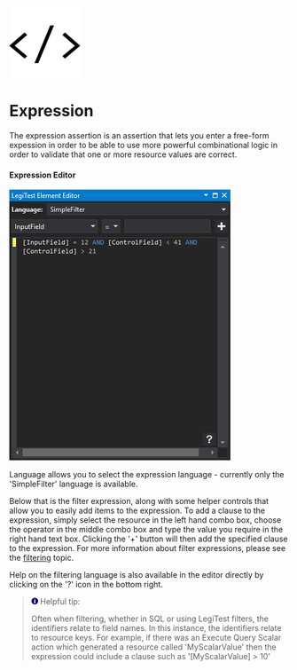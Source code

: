 ﻿![](images/ExpressionIcon.png)

# Expression



The expression assertion is an assertion that lets you enter a free-form expession in order to be able to use more powerful combinational logic in order to validate that one or more resource values are correct.



#### Expression Editor

![](images/Expression1.png)





Language allows you to select the expression language - currently only the 'SimpleFilter' language is available.



Below that is the filter expression, along with some helper controls that allow you to easily add items to the expression. To add a clause to the expression, simply select the resource in the left hand combo box, choose the operator in the middle combo box and type the value you require in the right hand text box. Clicking the '+' button will then add the specified clause to the expression. For more information about filter expressions, please see the [filtering](Filtering.md) topic.



Help on the filtering language is also available in the editor directly by clicking on the '?' icon in the bottom right.



> ![](images/_tip.png) Helpful tip:
> 
> Often when filtering, whether in SQL or using LegiTest filters, the identifiers relate to field names. In this instance, the identifiers relate to resource keys. For example, if there was an Execute Query Scalar action which generated a resource called 'MyScalarValue' then the expression could include a clause such as '[MyScalarValue] > 10'
